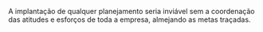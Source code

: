 A implantação de qualquer planejamento seria inviável sem a coordenação das atitudes e esforços de toda a empresa, almejando as metas traçadas.
